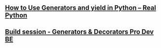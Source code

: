 ## [How to Use Generators and yield in Python – Real Python](https://realpython.com/introduction-to-python-generators/)

## [Build session - Generators & Decorators Pro Dev BE](https://www.youtube.com/watch?v=rnsG2Wnrz5U)
